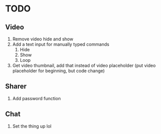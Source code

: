 # TODO

## Video

1. Remove video hide and show
2. Add a text input for manually typed commands
    1. Hide
    2. Show
    3. Loop
3. Get video thumbnail, add that instead of video placeholder (put video placeholder for beginning, but code change)


## Sharer

1. Add password function


## Chat
1. Set the thing up lol
